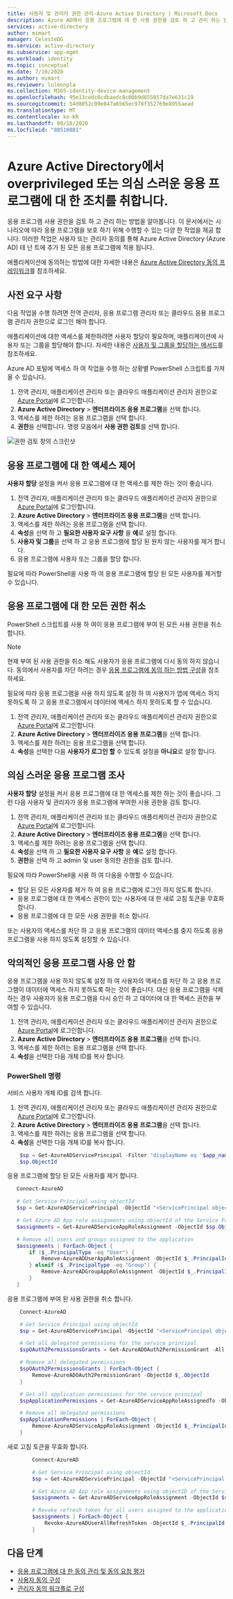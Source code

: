 ```yaml
---
title: 사용자 및 관리자 권한 관리-Azure Active Directory | Microsoft Docs
description: Azure AD에서 응용 프로그램에 대 한 사용 권한을 검토 하 고 관리 하는 방법을 알아봅니다. 예를 들어 응용 프로그램에 부여 된 모든 사용 권한을 해지할 수 있습니다.
services: active-directory
author: mimart
manager: CelesteDG
ms.service: active-directory
ms.subservice: app-mgmt
ms.workload: identity
ms.topic: conceptual
ms.date: 7/10/2020
ms.author: mimart
ms.reviewer: luleonpla
ms.collection: M365-identity-device-management
ms.openlocfilehash: 95e13cedc0cdbaedc8c00b9d855057da7e631c19
ms.sourcegitcommit: 54d8052c09e847a6565ec978f352769e8955aead
ms.translationtype: MT
ms.contentlocale: ko-KR
ms.lasthandoff: 08/18/2020
ms.locfileid: "88510881"
---
```

# <a name="take-action-on-overprivileged-or-suspicious-applications-in-azure-active-directory"></a>Azure Active Directory에서 overprivileged 또는 의심 스러운 응용 프로그램에 대 한 조치를 취합니다.

응용 프로그램 사용 권한을 검토 하 고 관리 하는 방법을 알아봅니다. 이 문서에서는 시나리오에 따라 응용 프로그램을 보호 하기 위해 수행할 수 있는 다양 한 작업을 제공 합니다. 이러한 작업은 사용자 또는 관리자 동의를 통해 Azure Active Directory (Azure AD) 테 넌 트에 추가 된 모든 응용 프로그램에 적용 됩니다.

애플리케이션에 동의하는 방법에 대한 자세한 내용은 [Azure Active Directory 동의 프레임워크](../develop/consent-framework.md)를 참조하세요.

## <a name="prerequisites"></a>사전 요구 사항

다음 작업을 수행 하려면 전역 관리자, 응용 프로그램 관리자 또는 클라우드 응용 프로그램 관리자 권한으로 로그인 해야 합니다.

애플리케이션에 대한 액세스를 제한하려면 사용자 할당이 필요하며, 애플리케이션에 사용자 또는 그룹을 할당해야 합니다.  자세한 내용은 [사용자 및 그룹을 할당하는 메서드](methods-for-assigning-users-and-groups.md)를 참조하세요.

Azure AD 포털에 액세스 하 여 작업을 수행 하는 상황별 PowerShell 스크립트를 가져올 수 있습니다.
 
1. 전역 관리자, 애플리케이션 관리자 또는 클라우드 애플리케이션 관리자 권한으로 [Azure Portal](https://portal.azure.com)에 로그인합니다.
2. **Azure Active Directory**  >  **엔터프라이즈 응용 프로그램**을 선택 합니다.
3. 액세스를 제한 하려는 응용 프로그램을 선택 합니다.
4. **권한**을 선택합니다. 명령 모음에서 **사용 권한 검토**를 선택 합니다.

![권한 검토 창의 스크린샷](./media/manage-application-permissions/review-permissions.png)


## <a name="control-access-to-an-application"></a>응용 프로그램에 대 한 액세스 제어

**사용자 할당** 설정을 켜서 응용 프로그램에 대 한 액세스를 제한 하는 것이 좋습니다.

1. 전역 관리자, 애플리케이션 관리자 또는 클라우드 애플리케이션 관리자 권한으로 [Azure Portal](https://portal.azure.com)에 로그인합니다.
2. **Azure Active Directory**  >  **엔터프라이즈 응용 프로그램**을 선택 합니다.
3. 액세스를 제한 하려는 응용 프로그램을 선택 합니다.
4. **속성**을 선택 하 고 **필요한 사용자 요구 사항** 을 **예**로 설정 합니다.
5. **사용자 및 그룹**을 선택 하 고 응용 프로그램에 할당 된 원치 않는 사용자를 제거 합니다.
6. 응용 프로그램에 사용자 또는 그룹을 할당 합니다.

필요에 따라 PowerShell을 사용 하 여 응용 프로그램에 할당 된 모든 사용자를 제거할 수 있습니다.

## <a name="revoke-all-permissions-for-an-application"></a>응용 프로그램에 대 한 모든 권한 취소

PowerShell 스크립트를 사용 하 여이 응용 프로그램에 부여 된 모든 사용 권한을 취소 합니다.

> [!NOTE]
> 현재 부여 된 사용 권한을 취소 해도 사용자가 응용 프로그램에 다시 동의 하지 않습니다. 동의에서 사용자를 차단 하려는 경우 [응용 프로그램에 동의 하는 방법 구성](configure-user-consent.md)을 참조 하세요.

필요에 따라 응용 프로그램을 사용 하지 않도록 설정 하 여 사용자가 앱에 액세스 하지 못하도록 하 고 응용 프로그램에서 데이터에 액세스 하지 못하도록 할 수 있습니다.

1. 전역 관리자, 애플리케이션 관리자 또는 클라우드 애플리케이션 관리자 권한으로 [Azure Portal](https://portal.azure.com)에 로그인합니다.
2. **Azure Active Directory**  >  **엔터프라이즈 응용 프로그램**을 선택 합니다.
3. 액세스를 제한 하려는 응용 프로그램을 선택 합니다.
4. **속성**을 선택한 다음 **사용자가 로그인 할** 수 있도록 설정을 **아니요**로 설정 합니다.

## <a name="investigate-a-suspicious-application"></a>의심 스러운 응용 프로그램 조사

**사용자 할당** 설정을 켜서 응용 프로그램에 대 한 액세스를 제한 하는 것이 좋습니다. 그런 다음 사용자 및 관리자가 응용 프로그램에 부여한 사용 권한을 검토 합니다.

1. 전역 관리자, 애플리케이션 관리자 또는 클라우드 애플리케이션 관리자 권한으로 [Azure Portal](https://portal.azure.com)에 로그인합니다.
3. **Azure Active Directory**  >  **엔터프라이즈 응용 프로그램**을 선택 합니다.
5. 액세스를 제한 하려는 응용 프로그램을 선택 합니다.
6. **속성**을 선택 하 고 **필요한 사용자 요구 사항** 을 **예**로 설정 합니다.
7. **권한**을 선택 하 고 admin 및 user 동의한 권한을 검토 합니다.

필요에 따라 PowerShell을 사용 하 여 다음을 수행할 수 있습니다.

- 할당 된 모든 사용자를 제거 하 여 응용 프로그램에 로그인 하지 않도록 합니다.
- 응용 프로그램에 대 한 액세스 권한이 있는 사용자에 대 한 새로 고침 토큰을 무효화 합니다.
- 응용 프로그램에 대 한 모든 사용 권한을 취소 합니다.

또는 사용자의 액세스를 차단 하 고 응용 프로그램의 데이터 액세스를 중지 하도록 응용 프로그램을 사용 하지 않도록 설정할 수 있습니다.


## <a name="disable-a-malicious-application"></a>악의적인 응용 프로그램 사용 안 함 

응용 프로그램을 사용 하지 않도록 설정 하 여 사용자의 액세스를 차단 하 고 응용 프로그램이 데이터에 액세스 하지 못하도록 하는 것이 좋습니다. 대신 응용 프로그램을 삭제 하는 경우 사용자가 응용 프로그램을 다시 승인 하 고 데이터에 대 한 액세스 권한을 부여할 수 있습니다.

1. 전역 관리자, 애플리케이션 관리자 또는 클라우드 애플리케이션 관리자 권한으로 [Azure Portal](https://portal.azure.com)에 로그인합니다.
2. **Azure Active Directory**  >  **엔터프라이즈 응용 프로그램**을 선택 합니다.
3. 액세스를 제한 하려는 응용 프로그램을 선택 합니다.
4. **속성**을 선택한 다음 개체 ID를 복사 합니다.

### <a name="powershell-commands"></a>PowerShell 명령


서비스 사용자 개체 ID를 검색 합니다.

1. 전역 관리자, 애플리케이션 관리자 또는 클라우드 애플리케이션 관리자 권한으로 [Azure Portal](https://portal.azure.com)에 로그인합니다.
2. **Azure Active Directory**  >  **엔터프라이즈 응용 프로그램**을 선택 합니다.
3. 액세스를 제한 하려는 응용 프로그램을 선택 합니다.
4. **속성**을 선택한 다음 개체 ID를 복사 합니다.

```powershell
    $sp = Get-AzureADServicePrincipal -Filter "displayName eq '$app_name'"
    $sp.ObjectId
```
응용 프로그램에 할당 된 모든 사용자를 제거 합니다.
 ```powershell
    Connect-AzureAD

    # Get Service Principal using objectId
    $sp = Get-AzureADServicePrincipal -ObjectId "<ServicePrincipal objectID>"

    # Get Azure AD App role assignments using objectId of the Service Principal
    $assignments = Get-AzureADServiceAppRoleAssignment -ObjectId $sp.ObjectId -All $true

    # Remove all users and groups assigned to the application
    $assignments | ForEach-Object {
        if ($_.PrincipalType -eq "User") {
            Remove-AzureADUserAppRoleAssignment -ObjectId $_.PrincipalId -AppRoleAssignmentId $_.ObjectId
        } elseif ($_.PrincipalType -eq "Group") {
            Remove-AzureADGroupAppRoleAssignment -ObjectId $_.PrincipalId -AppRoleAssignmentId $_.ObjectId
        }
    }
 ```

응용 프로그램에 부여 된 사용 권한을 취소 합니다.

```powershell
    Connect-AzureAD

    # Get Service Principal using objectId
    $sp = Get-AzureADServicePrincipal -ObjectId "<ServicePrincipal objectID>"

    # Get all delegated permissions for the service principal
    $spOAuth2PermissionsGrants = Get-AzureADOAuth2PermissionGrant -All $true| Where-Object { $_.clientId -eq $sp.ObjectId }

    # Remove all delegated permissions
    $spOAuth2PermissionsGrants | ForEach-Object {
        Remove-AzureADOAuth2PermissionGrant -ObjectId $_.ObjectId
    }

    # Get all application permissions for the service principal
    $spApplicationPermissions = Get-AzureADServiceAppRoleAssignedTo -ObjectId $sp.ObjectId -All $true | Where-Object { $_.PrincipalType -eq "ServicePrincipal" }

    # Remove all delegated permissions
    $spApplicationPermissions | ForEach-Object {
        Remove-AzureADServiceAppRoleAssignment -ObjectId $_.PrincipalId -AppRoleAssignmentId $_.objectId
    }
```
새로 고침 토큰을 무효화 합니다.
```powershell
        Connect-AzureAD

        # Get Service Principal using objectId
        $sp = Get-AzureADServicePrincipal -ObjectId "<ServicePrincipal objectID>"

        # Get Azure AD App role assignments using objectID of the Service Principal
        $assignments = Get-AzureADServiceAppRoleAssignment -ObjectId $sp.ObjectId -All $true | Where-Object {$_.PrincipalType -eq "User"}

        # Revoke refresh token for all users assigned to the application
        $assignments | ForEach-Object {
            Revoke-AzureADUserAllRefreshToken -ObjectId $_.PrincipalId
        }
```
## <a name="next-steps"></a>다음 단계
- [응용 프로그램에 대 한 동의 관리 및 동의 요청 평가](manage-consent-requests.md)
- [사용자 동의 구성](configure-user-consent.md)
- [관리자 동의 워크플로 구성](configure-admin-consent-workflow.md)
